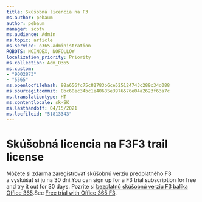 ```yaml
---
title: Skúšobná licencia na F3
ms.author: pebaum
author: pebaum
manager: scotv
ms.audience: Admin
ms.topic: article
ms.service: o365-administration
ROBOTS: NOINDEX, NOFOLLOW
localization_priority: Priority
ms.collection: Adm_O365
ms.custom:
- "9002873"
- "5565"
ms.openlocfilehash: 98a656fc75c82783b6ce525124743c289c34d088
ms.sourcegitcommit: 8bc60ec34bc1e40685e3976576e04a2623f63a7c
ms.translationtype: HT
ms.contentlocale: sk-SK
ms.lasthandoff: 04/15/2021
ms.locfileid: "51813343"
---
```

# <a name="f3-trail-license"></a><span data-ttu-id="a25cb-102">Skúšobná licencia na F3</span><span class="sxs-lookup"><span data-stu-id="a25cb-102">F3 trail license</span></span>

<span data-ttu-id="a25cb-103">Môžete si zdarma zaregistrovať skúšobnú verziu predplatného F3 a vyskúšať si ju na 30 dní.</span><span class="sxs-lookup"><span data-stu-id="a25cb-103">You can sign up for a F3 trial subscription for free and try it out for 30 days.</span></span> <span data-ttu-id="a25cb-104">Pozrite si [bezplatnú skúšobnú verziu F3 balíka Office 365](https://go.microsoft.com/fwlink/p/?LinkID=848845&clcid=0x409&culture=en-us&country=US).</span><span class="sxs-lookup"><span data-stu-id="a25cb-104">See [Free trial with Office 365 F3](https://go.microsoft.com/fwlink/p/?LinkID=848845&clcid=0x409&culture=en-us&country=US).</span></span>
